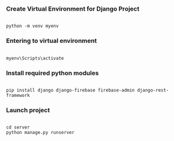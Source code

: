 ### Create Virtual Environment for Django Project
<code>
python -m venv myenv
</code>

### Entering to virtual environment
<code>
myenv\Scripts\activate
</code>

### Install required python modules
<code>
pip install django django-firebase firebase-admin django-rest-framework
</code>

### Launch project
<code>
cd server
python manage.py runserver
</code>
